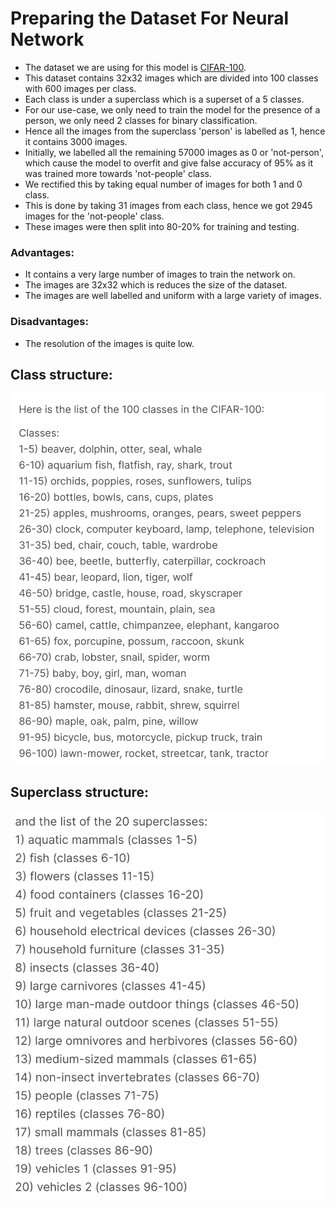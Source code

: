 # Preparing the Dataset For Neural Network

* The dataset we are using for this model is [CIFAR-100](https://www.kaggle.com/datasets/fedesoriano/cifar100).
* This dataset contains 32x32 images which are divided into 100 classes with 600 images per class.
* Each class is under a superclass which is a superset of a 5 classes.
* For our use-case, we only need to train the model for the presence of a person, we only need 2 classes for binary classification.
* Hence all the images from the superclass 'person' is labelled as 1, hence it contains 3000 images.
* Initially, we labelled all the remaining 57000 images as 0 or 'not-person', which cause the model to overfit and give false accuracy of 95% as it was trained more towards 'not-people' class.
* We rectified this by taking equal number of images for both 1 and 0 class.
* This is done by taking 31 images from each class, hence we got 2945 images for the 'not-people' class.
* These images were then split into 80-20% for training and testing.

### Advantages:
* It contains a very large number of images to train the network on.
* The images are 32x32 which is reduces the size of the dataset.
* The images are well labelled and uniform with a large variety of images.

### Disadvantages:
* The resolution of the images is quite low.

## Class structure:
![100 Classes](/Assets/Classes_cifar_100.png)

## Superclass structure:
![Superclasses](/Assets/superclasses.png)